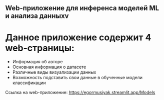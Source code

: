 ## Web-приложение для инференса моделей ML и анализа данныхv
# Данное приложение содержит 4 web-страницы:
- Информация об авторе
- Основная информация о датасете
- Различные виды визуализации данных
- Возможность подставить свои данные в обученные модели классификации

Ссылка на web-приложение: https://egormusiyak.streamlit.app/Models
